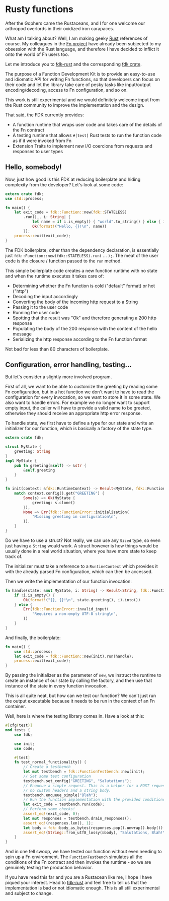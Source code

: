 # Rusty functions

After the Gophers came the Rustaceans, and I for one welcome our arthropod
overlords in their oxidized iron carapaces.

What am I talking about? Well, I am making geeky [Rust](https://rust-lang.org) references of course. My colleagues in the [Fn project](https://fnproject.io) have already been subjected to my obsession with the Rust language, and therefore I have decided to inflict it onto the world of Fn users too.

Let me introduce you to [fdk-rust](https://github.com/fnproject/fdk-rust) and the corresponding [fdk crate](https://crates.io/crates/fdk).

The purpose of a Function Development Kit is to provide an easy-to-use and idiomatic API for writing Fn functions, so that developers can focus on their code and let the library take care of pesky tasks like input/output encoding/decoding, access to Fn configuration, and so on.

This work is still experimental and we would definitely welcome input from the Rust community to improve the implementation and the design.

That said, the FDK currently provides:

- A function runtime that wraps user code and takes care of the details of the Fn contract
- A testing runtime that allows `#[test]` Rust tests to run the function code as if it were invoked from Fn
- Extension Traits to implement new I/O coercions from requests and responses to user types

## Hello, somebody!

Now, just how good is this FDK at reducing boilerplate and hiding complexity from the developer? Let's look at some code:

```rust
extern crate fdk;
use std::process;

fn main() {
    let exit_code = fdk::Function::new(fdk::STATELESS)
        .run(|_, i: String| {
            let name = if i.is_empty() { "world".to_string() } else { i };
            Ok(format!("Hello, {}!\n", name))
        });
    process::exit(exit_code);
}
```

The FDK boilerplate, other than the dependency declaration, is essentially just `fdk::Function::new(fdk::STATELESS).run(` ... `);`. The meat of the user code is the closure / function passed to the `run` method.

This simple boilerplate code creates a new function runtime with no state and when the runtime executes it takes care of:

- Determining whether the Fn function is cold ("default" format) or hot ("http")
- Decoding the input accordingly
- Converting the body of the incoming http request to a String
- Passing it to the user code
- Running the user code
- Spotting that the result was "Ok" and therefore generating a 200 http response
- Populating the body of the 200 response with the content of the hello message
- Serializing the http response according to the Fn function format

Not bad for less than 80 characters of boilerplate.

## Configuration, error handling, testing...

But let's consider a slightly more involved program.

First of all, we want to be able to customize the greeting by reading some Fn configuration, but in a hot function we don't want to have to read the configuration for every invocation, so we want to store it in some state.
We also want to handle errors. For example we no longer want to support empty input, the caller will have to provide a valid name to be greeted, otherwise they should receive an appropriate http error response.

To handle state, we first have to define a type for our state and write an initializer for our function, which is basically a factory of the state type.

```rust
extern crate fdk;

struct MyState {
    greeting: String
}
impl MyState {
    pub fn greeting(&self) -> &str {
        &self.greeting
    }
}

fn init(context: &fdk::RuntimeContext) -> Result<MyState, fdk::FunctionError> {
    match context.config().get("GREETING") {
        Some(s) => Ok(MyState {
            greeting: s.clone()
        }),
        None => Err(fdk::FunctionError::initialization(
            "Missing greeting in configuration\n",
        )),
    }
}
```

Do we have to use a struct? Not really, we can use any `Sized` type, so even just having a `String` would work. A struct however is how things would be usually done in a real world situation, where you have more state to keep track of.

The initializer must take a reference to a `RuntimeContext` which provides it with the already parsed Fn configuration, which can then be accessed.

Then we write the implementation of our function invocation:

```rust
fn handle(state: &mut MyState, i: String) -> Result<String, fdk::FunctionError> {
    if !i.is_empty() {
        Ok(format!("{}, {}!\n", state.greeting(), i).into())
    } else {
        Err(fdk::FunctionError::invalid_input(
            "Requires a non-empty UTF-8 string\n",
        ))
    }
}
```

And finally, the boilerplate:

```rust
fn main() {
    use std::process;
    let exit_code = fdk::Function::new(init).run(handle);
    process::exit(exit_code);
}
```

By passing the initializer as the parameter of `new`, we instruct the runtime to create an instance of our state by calling the factory, and then use that instance of the state in every function invocation.

This is all quite neat, but how can we test our function? We can't just run the output executable because it needs to be run in the context of an Fn container.

Well, here is where the testing library comes in. Have a look at this:

```rust
#[cfg(test)]
mod tests {
    use fdk;

    use init;
    use code;

    #[test]
    fn test_normal_functionality() {
        // Create a testbench
        let mut testbench = fdk::FunctionTestbench::new(init);
        // Set some test configuration
        testbench.set_config("GREETING", "Salutations");
        // Enqueue a simple request. This is a helper for a POST request with
        // no custom headers and a string body.
        testbench.enqueue_simple("Blah");
        // Run the function implementation with the provided conditions
        let exit_code = testbench.run(code);
        // Perform some checks!
        assert_eq!(exit_code, 0);
        let mut responses = testbench.drain_responses();
        assert_eq!(responses.len(), 1);
        let body = fdk::body_as_bytes(responses.pop().unwrap().body()).unwrap();
        assert_eq!(String::from_utf8_lossy(&body), "Salutations, Blah!\n");
    }
}
```

And in one fell swoop, we have tested our function without even needing to spin up a Fn environment. The `FunctionTestbench` simulates all the conditions of the Fn contract and then invokes the runtime - so we are genuinely testing the production behavior.

If you have read this far and you are a Rustacean like me, I hope I have piqued your interest. Head to [fdk-rust](https://github.com/fnproject/fdk-rust) and feel free to tell us that the implementation is bad or not idiomatic enough. This is all still experimental and subject to change.
